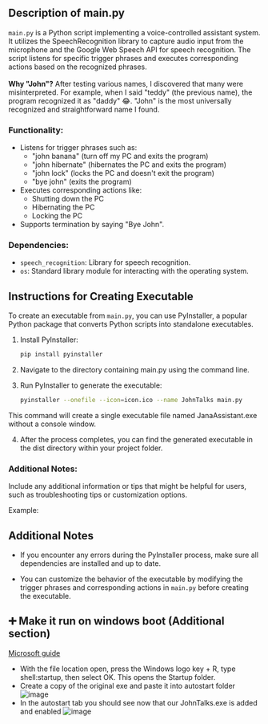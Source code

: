 ## Description of main.py

`main.py` is a Python script implementing a voice-controlled assistant system. It utilizes the SpeechRecognition library to capture audio input from the microphone and the Google Web Speech API for speech recognition. The script listens for specific trigger phrases and executes corresponding actions based on the recognized phrases.<br><br>
**Why "John"?** After testing various names, I discovered that many were misinterpreted. For example, when I said "teddy" (the previous name), the program recognized it as "daddy" 😂. "John" is the most universally recognized and straightforward name I found.

### Functionality:
- Listens for trigger phrases such as:
  - "john banana" (turn off my PC and exits the program)
  - "john hibernate" (hibernates the PC and exits the program)
  - "john lock" (locks the PC and doesn't exit the program)
  - "bye john" (exits the program)
- Executes corresponding actions like:
  - Shutting down the PC
  - Hibernating the PC
  - Locking the PC
- Supports termination by saying "Bye John".

### Dependencies:
- `speech_recognition`: Library for speech recognition.
- `os`: Standard library module for interacting with the operating system.



## Instructions for Creating Executable

To create an executable from `main.py`, you can use PyInstaller, a popular Python package that converts Python scripts into standalone executables.

1. Install PyInstaller:
   ```bash
   pip install pyinstaller
   ```

2. Navigate to the directory containing main.py using the command line.

3. Run PyInstaller to generate the executable:
    ```bash
    pyinstaller --onefile --icon=icon.ico --name JohnTalks main.py
    ```
This command will create a single executable file named JanaAssistant.exe without a console window.

4. After the process completes, you can find the generated executable in the dist directory within your project folder.

### Additional Notes:
Include any additional information or tips that might be helpful for users, such as troubleshooting tips or customization options.

Example:
## Additional Notes

- If you encounter any errors during the PyInstaller process, make sure all dependencies are installed and up to date.

- You can customize the behavior of the executable by modifying the trigger phrases and corresponding actions in `main.py` before creating the executable.


## ➕ Make it run on windows boot (Additional section)
<a href="https://support.microsoft.com/en-us/windows/add-an-app-to-run-automatically-at-startup-in-windows-10-150da165-dcd9-7230-517b-cf3c295d89dd">Microsoft guide</a>
- With the file location open, press the Windows logo key  + R, type shell:startup, then select OK. This opens the Startup folder.
- Create a copy of the original exe and paste it into autostart folder ![image](https://github.com/matiwan3/project-scripts-and-scrappers/assets/93386476/bcd4593c-b4f9-4004-87dd-3b6bd6412096)
- In the autostart tab you should see now that our JohnTalks.exe is added and enabled ![image](https://github.com/matiwan3/project-scripts-and-scrappers/assets/93386476/91649329-03b5-42c3-9b42-93fd1556be77)



